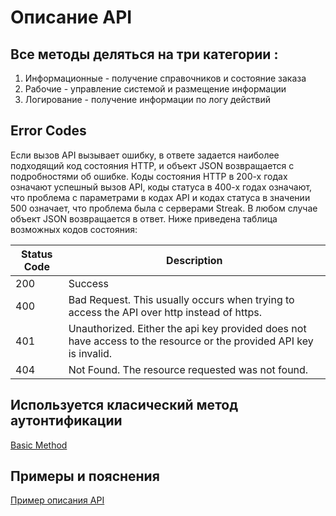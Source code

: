 # Описание API
## Все методы деляться на три категории :   

1. Информационные - получение справочников и состояние заказа   
2. Рабочие - управление системой и размещение информации  
3. Логирование - получение информации по логу действий   


## Error Codes
Если вызов API вызывает ошибку, в ответе задается наиболее подходящий код состояния HTTP, и объект JSON возвращается с подробностями об ошибке. Коды состояния HTTP в 200-х годах означают успешный вызов API, коды статуса в 400-х годах означают, что проблема с параметрами в кодах API и кодах статуса в значении 500 означает, что проблема была с серверами Streak. В любом случае объект JSON возвращается в ответ. Ниже приведена таблица возможных кодов состояния:

|Status Code|	Description|
|------|---|
|200|	Success
|400|	Bad Request. This usually occurs when trying to access the API over http instead of https.
|401|	Unauthorized. Either the api key provided does not have access to the resource or the provided API key is invalid.
|404|	Not Found. The resource requested was not found.

## Используется класический метод аутонтификации
[Basic Method](https://en.wikipedia.org/wiki/Basic_access_authentication)

## Примеры и пояснения
[Пример описания API](https://www.streak.com/api/#pipeline)  

